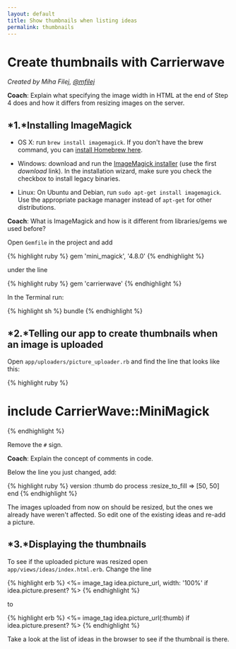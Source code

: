 ```yaml
---
layout: default
title: Show thumbnails when listing ideas
permalink: thumbnails
---
```


# Create thumbnails with Carrierwave

*Created by Miha Filej, [@mfilej](https://twitter.com/mfilej)*

__Coach__: Explain what specifying the image width in HTML at the end of Step
4 does and how it differs from resizing images on the server.

## *1.*Installing ImageMagick

* OS X: run `brew install imagemagick`. If you don't have the brew command, you can [install Homebrew here][in-homebrew].
* Windows: download and run the [ImageMagick installer][im-win] (use the first
  *download* link). In the installation wizard, make sure you check the checkbox
  to install legacy binaries.
* Linux: On Ubuntu and Debian, run `sudo apt-get install imagemagick`. Use the
  appropriate package manager instead of `apt-get` for other distributions.

  [im-win]: http://www.imagemagick.org/script/download.php#windows
  [in-homebrew]: https://brew.sh/

__Coach__: What is ImageMagick and how is it different from libraries/gems we
used before?

Open `Gemfile` in the project and add

{% highlight ruby %}
gem 'mini_magick', '4.8.0'
{% endhighlight %}

under the line

{% highlight ruby %}
gem 'carrierwave'
{% endhighlight %}

In the Terminal run:

{% highlight sh %}
bundle
{% endhighlight %}

## *2.*Telling our app to create thumbnails when an image is uploaded

Open `app/uploaders/picture_uploader.rb` and find the line that looks like
this:

{% highlight ruby %}
  # include CarrierWave::MiniMagick
{% endhighlight %}

Remove the `#` sign.

__Coach__: Explain the concept of comments in code.

Below the line you just changed, add:

{% highlight ruby %}
version :thumb do
  process :resize_to_fill => [50, 50]
end
{% endhighlight %}

The images uploaded from now on should be resized, but the ones we already
have weren't affected. So edit one of the existing ideas and re-add a picture.

## *3.*Displaying the thumbnails

To see if the uploaded picture was resized open
`app/views/ideas/index.html.erb`. Change the line

{% highlight erb %}
<%= image_tag idea.picture_url, width: '100%' if idea.picture.present? %>
{% endhighlight %}

to

{% highlight erb %}
<%= image_tag idea.picture_url(:thumb) if idea.picture.present? %>
{% endhighlight %}

Take a look at the list of ideas in the browser to see if the thumbnail is
there.
